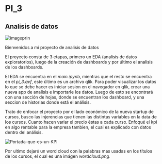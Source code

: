 # PI_3

## Analisis de datos 

![imageprin](https://user-images.githubusercontent.com/107936664/216000970-47c501dd-223e-413a-9867-727f53531696.png)

Bienvenidos a mi proyecto de analisis de datos

El proyecto consta de 3 etapas, primero un EDA (analisis de datos exploratorios), luego de la creación de dashboards y por último el analisis de los dashboards.

El EDA se encuentra en el *main.ipynb*, mientras que el resto se encuentra en el *pi_3.qvf*, este último es un archivo qlik. Para poder visualizar los datos lo que se debe hacer es iniciar sesion en el navegador en qlik, crear una nueva app de analisis e importarle los datos. Luego de esto se encontrará con una sección de hojas, donde se encuentran los dashboard, y una seccion de historias donde está el análisis.

Trato de enfocar el proyecto por el lado económico de la nueva startup de cursos, busco las injerencias que tienen las distintas variables en la data de los cursos. Cuanto hacen variar el precio éstas a cada curso.
Enfoqué el kpi en algo rentable para la empresa tambien, el cual es explicado con datos dentro del análisis.

![Portada-que-es-un-KPI](https://user-images.githubusercontent.com/107936664/216008954-83d19d9b-ca89-4558-9013-8449aec49d24.png)

Por ultimo dejaré un word cloud con la palabras mas usadas en los títulos de los cursos, el cual es una imágen *wordcloud.png*.
